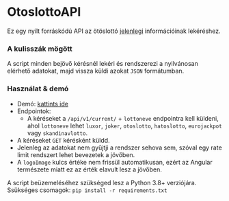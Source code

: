 # OtoslottoAPI
Ez egy nyílt forráskódú API az ötöslottó [jelenlegi](https://bet.szerencsejatek.hu/jatekok/otoslotto) információinak lekéréshez.

### A kulisszák mögött
A script minden bejövő kérésnél lekéri és rendszerezi a nyilvánosan elérhető adatokat, majd vissza küldi azokat ```JSON``` formátumban.

### Használat & demó
- Demó: [kattints ide](https://lottery.skiby.net/api/v1/current/otoslotto/)
- Endpointok:
  - A kéréseket a ```/api/v1/current/``` + ```lottoneve``` endpointra kell küldeni, ahol ```lottoneve``` lehet ```luxor```, ```joker```, ```otoslotto```, ```hatoslotto```, ```eurojackpot``` vagy ```skandinavlotto```.
- A kéréseket ```GET``` kérésként küldd.
- Jelenleg az adatokat nem gyűjtji a rendszer sehova sem, szóval egy rate limit rendszert lehet bevezetek a jövőben.
- A ```logoImage``` kulcs értéke nem frissül automatikusan, ezért az Angular természete miatt ez az érték elavult lesz a jövőben.

A script beüzemeléséhez szükséged lesz a Python 3.8+ verziójára. Ssükséges csomagok: ```pip install -r requirements.txt```

